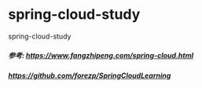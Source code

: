 # spring-cloud-study
spring-cloud-study

##### 参考: https://www.fangzhipeng.com/spring-cloud.html
##### https://github.com/forezp/SpringCloudLearning